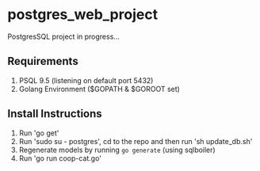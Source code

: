 # postgres_web_project

PostgresSQL project in progress...

## Requirements 

1. PSQL 9.5 (listening on default port 5432) 
2. Golang Environment ($GOPATH & $GOROOT set)

## Install Instructions

1. Run 'go get' 
2. Run 'sudo su - postgres', cd to the repo and then run 'sh update_db.sh'
3. Regenerate models by running `go generate` (using sqlboiler)
4. Run 'go run coop-cat.go'
